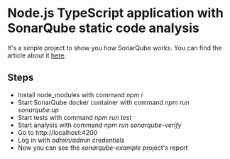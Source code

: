 # Node.js TypeScript application with SonarQube static code analysis

It's a simple project to show you how SonarQube works.
You can find the article about it [here](https://medium.com/@anastasia.a.zhivaeva/static-analysis-of-javascript-applications-with-sonarqube-a916269c7099).

## Steps
- Install node_modules with command _npm i_
- Start SonarQube docker container with command _npm run sonarqube:up_
- Start tests with command _npm run test_
- Start analysis with command _npm run sonarqube-verify_
- Go to http://localhost:4200
- Log in with _admin/admin_ credentials
- Now you can see the _sonarqube-example_ project's report

